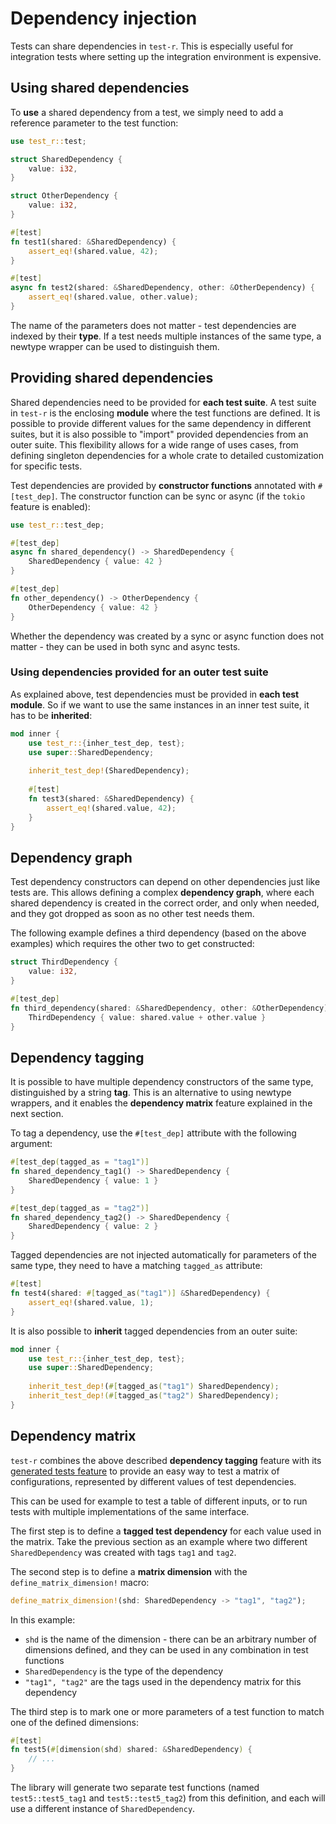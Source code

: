 # Dependency injection

Tests can share dependencies in `test-r`. This is especially useful for integration tests where setting up the integration environment is expensive.

## Using shared dependencies
To **use** a shared dependency from a test, we simply need to add a reference parameter to the test function:

```rust
use test_r::test;

struct SharedDependency {
    value: i32,
}

struct OtherDependency {
    value: i32,
}

#[test]
fn test1(shared: &SharedDependency) {
    assert_eq!(shared.value, 42);
}

#[test]
async fn test2(shared: &SharedDependency, other: &OtherDependency) {
    assert_eq!(shared.value, other.value);
}
```

The name of the parameters does not matter - test dependencies are indexed by their **type**. If a test needs multiple instances of the same type, a newtype wrapper can be used to distinguish them.

## Providing shared dependencies

Shared dependencies need to be provided for **each test suite**. A test suite in `test-r` is the enclosing **module** where the test functions are defined. It is possible to provide different values for the same dependency in different suites, but it is also possible to "import" provided dependencies from an outer suite. This flexibility allows for a wide range of uses cases, from defining singleton dependencies for a whole crate to detailed customization for specific tests. 

Test dependencies are provided by **constructor functions** annotated with `#[test_dep]`. The constructor function can be sync or async (if the `tokio` feature is enabled):

```rust
use test_r::test_dep;

#[test_dep]
async fn shared_dependency() -> SharedDependency {
    SharedDependency { value: 42 }
}

#[test_dep]
fn other_dependency() -> OtherDependency {
    OtherDependency { value: 42 }
}
```

Whether the dependency was created by a sync or async function does not matter - they can be used in both sync and async tests.

### Using dependencies provided for an outer test suite

As explained above, test dependencies must be provided in **each test module**. So if we want to use the same instances in an inner test suite, it has to be **inherited**:

```rust
mod inner {
    use test_r::{inher_test_dep, test};
    use super::SharedDependency;
    
    inherit_test_dep!(SharedDependency);
    
    #[test]
    fn test3(shared: &SharedDependency) {
        assert_eq!(shared.value, 42);
    }
}
```

## Dependency graph

Test dependency constructors can depend on other dependencies just like tests are. This allows defining a complex **dependency graph**, where each shared dependency is created in the correct order, and only when needed, and they got dropped as soon as no other test needs them.

The following example defines a third dependency (based on the above examples) which requires the other two to get constructed:

```rust
struct ThirdDependency {
    value: i32,
}

#[test_dep]
fn third_dependency(shared: &SharedDependency, other: &OtherDependency) -> ThirdDependency {
    ThirdDependency { value: shared.value + other.value }
}
```

## Dependency tagging
It is possible to have multiple dependency constructors of the same type, distinguished by a string **tag**. This is an alternative to using newtype wrappers, and it enables the **dependency matrix** feature explained in the next section.

To tag a dependency, use the `#[test_dep]` attribute with the following argument:

```rust
#[test_dep(tagged_as = "tag1")]
fn shared_dependency_tag1() -> SharedDependency {
    SharedDependency { value: 1 }
}

#[test_dep(tagged_as = "tag2")]
fn shared_dependency_tag2() -> SharedDependency {
    SharedDependency { value: 2 }
}
``` 

Tagged dependencies are not injected automatically for parameters of the same type, they need to have a matching `tagged_as` attribute:

```rust
#[test]
fn test4(shared: #[tagged_as("tag1")] &SharedDependency) {
    assert_eq!(shared.value, 1);
}
```

It is also possible to **inherit** tagged dependencies from an outer suite:

```rust
mod inner {
    use test_r::{inher_test_dep, test};
    use super::SharedDependency;
    
    inherit_test_dep!(#[tagged_as("tag1") SharedDependency);
    inherit_test_dep!(#[tagged_as("tag2") SharedDependency);
}
```

## Dependency matrix
`test-r` combines the above described **dependency tagging** feature with its [generated tests feature](./dynamic_test_generation.md) to provide an easy way to test a matrix of configurations, represented by different values of test dependencies.

This can be used for example to test a table of different inputs, or to run tests with multiple implementations of the same interface.

The first step is to define a **tagged test dependency** for each value used in the matrix.
Take the previous section as an example where two different `SharedDependency` was created with tags `tag1` and `tag2`.

The second step is to define a **matrix dimension** with the `define_matrix_dimension!` macro:

```rust
define_matrix_dimension!(shd: SharedDependency -> "tag1", "tag2");
```

In this example:
- `shd` is the name of the dimension - there can be an arbitrary number of dimensions defined, and they can be used in any combination in test functions
- `SharedDependency` is the type of the dependency
- `"tag1", "tag2"` are the tags used in the dependency matrix for this dependency

The third step is to mark one or more parameters of a test function to match one of the defined dimensions:

```rust
#[test]
fn test5(#[dimension(shd) shared: &SharedDependency) {
    // ...
}
```

The library will generate two separate test functions (named `test5::test5_tag1` and `test5::test5_tag2`) from this definition, and each will use a different instance of `SharedDependency`.

